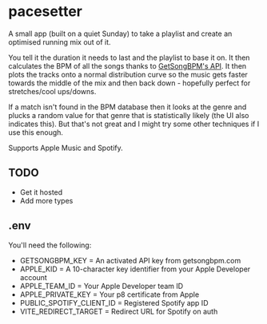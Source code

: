 # pacesetter

A small app (built on a quiet Sunday) to take a playlist and create an optimised running mix out of it.

You tell it the duration it needs to last and the playlist to base it on. It then calculates the BPM of all the songs thanks to [GetSongBPM's API](https://getsongbpm.com). It then plots the tracks onto a normal distribution curve so the music gets faster towards the middle of the mix and then back down - hopefully perfect for stretches/cool ups/downs.

If a match isn't found in the BPM database then it looks at the genre and plucks a random value for that genre that is statistically likely (the UI also indicates this). But that's not great and I might try some other techniques if I use this enough.

Supports Apple Music and Spotify.

## TODO

* Get it hosted
* Add more types

## .env

You'll need the following:

* GETSONGBPM_KEY = An activated API key from getsongbpm.com
* APPLE_KID = A 10-character key identifier from your Apple Developer account
* APPLE_TEAM_ID = Your Apple Developer team ID
* APPLE_PRIVATE_KEY = Your p8 certificate from Apple
* PUBLIC_SPOTIFY_CLIENT_ID = Registered Spotify app ID
* VITE_REDIRECT_TARGET = Redirect URL for Spotify on auth